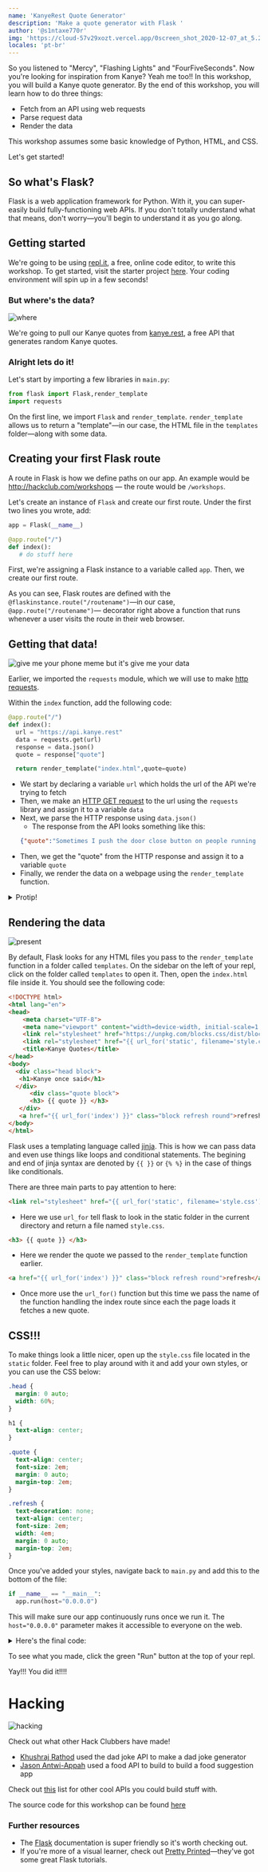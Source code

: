 ```yaml
---
name: 'KanyeRest Quote Generator'
description: 'Make a quote generator with Flask '
author: '@s1ntaxe770r'
img: 'https://cloud-57v29xozt.vercel.app/0screen_shot_2020-12-07_at_5.26.13_pm.png'
locales: 'pt-br'
---
```


So you listened to "Mercy", "Flashing Lights" and "FourFiveSeconds". Now you're looking for inspiration from Kanye? Yeah me too!! In this workshop, you will build a Kanye quote generator. By the end of this workshop, you will learn how to do three things:

- Fetch from an API using web requests
- Parse request data
- Render the data

This workshop assumes some basic knowledge of Python, HTML, and CSS.

Let's get started!

## So what's Flask?

Flask is a web application framework for Python. With it, you can super-easily build fully-functioning web APIs. If you don't totally understand what that means, don't worry—you'll begin to understand it as you go along.

## Getting started

We're going to be using [repl.it](https://repl.it), a free, online code editor, to write this workshop. To get started, visit the starter project [here](https://repl.it/@JubrilOyetunji/kanyerest). Your coding environment will spin up in a few seconds!

### But where's the data?

![where](https://cloud-c2egtgknk.vercel.app/0where.gif)

We're going to pull our Kanye quotes from [kanye.rest](https://kanye.rest), a free API that generates random Kanye quotes.

### Alright lets do it!

Let's start by importing a few libraries in `main.py`:

```python
from flask import Flask,render_template
import requests
```

On the first line, we import `Flask` and `render_template`. `render_template` allows us to return a "template"—in our case, the HTML file in the `templates` folder—along with some data.

## Creating your first Flask route

A route in Flask is how we define paths on our app. An example would be http://hackclub.com/workshops — the route would be `/workshops`.

Let's create an instance of `Flask` and create our first route. Under the first two lines you wrote, add:

```python
app = Flask(__name__)

@app.route("/")
def index():
   # do stuff here
```

First, we're assigning a Flask instance to a variable called `app`. Then, we create our first route.

As you can see, Flask routes are defined with the `@flaskinstance.route("/routename")`—in our case, `@app.route("/routename")`— decorator right above a function that runs whenever a user visits the route in their web browser.

## Getting that data!

![give me your phone meme but it's give me your data](https://cloud-fosrs2x3k.vercel.app/03e0-2.jpg)

Earlier, we imported the `requests` module, which we will use to make [http requests](https://developer.mozilla.org/en-US/docs/Web/HTTP/Messages).

Within the `index` function, add the following code:

```python
@app.route("/")
def index():
  url = "https://api.kanye.rest"
  data = requests.get(url)
  response = data.json()
  quote = response["quote"]

  return render_template("index.html",quote=quote)
```

- We start by declaring a variable `url` which holds the url of the API we're trying to fetch
- Then, we make an [HTTP GET request](https://developer.mozilla.org/en-US/docs/Web/HTTP/Methods/GET) to the url using the `requests` library and assign it to a variable `data`
- Next, we parse the HTTP response using `data.json()`
  - The response from the API looks something like this:
  ```json
  {"quote":"Sometimes I push the door close button on people running towards the elevator. I just need my own elevator sometimes. My sanctuary."}
  ```
- Then, we get the "quote" from the HTTP response and assign it to a variable `quote`
- Finally, we render the data on a webpage using the `render_template` function.

<details>
  
  <summary> Protip! </summary>
  
  If you want to see the response you get from `response`, add:

  ```python
  print(response)
  ```

  right after the line that starts with `response =`.
  
</details>

## Rendering the data

![present](https://cloud-8ec0u6szu.vercel.app/0garfield.gif)

By default, Flask looks for any HTML files you pass to the `render_template` function in a folder called `templates`. On the sidebar on the left of your repl, click on the folder called `templates` to open it. Then, open the `index.html` file inside it. You should see the following code:

```html
<!DOCTYPE html>
<html lang="en">
<head>
    <meta charset="UTF-8">
    <meta name="viewport" content="width=device-width, initial-scale=1.0">
    <link rel="stylesheet" href="https://unpkg.com/blocks.css/dist/blocks.min.css" />
    <link rel="stylesheet" href="{{ url_for('static', filename='style.css') }}">
    <title>Kanye Quotes</title>
</head>
<body>
  <div class="head block">
   <h1>Kanye once said</h1>
  </div>
      <div class="quote block">
      <h3> {{ quote }} </h3>
   </div>
   <a href="{{ url_for('index') }}" class="block refresh round">refresh</a>
</body>
</html>
```

Flask uses a templating language called [jinja](https://jinja.palletsprojects.com/en/2.11.x/). This is how we can pass data and even use things like loops and conditional statements. The begining and end of jinja syntax are denoted by `{{ }}` or `{% %}` in the case of things like conditionals.

There are three main parts to pay attention to here:

```html
<link rel="stylesheet" href="{{ url_for('static', filename='style.css') }}">
```
- Here we use `url_for` tell flask to look in the static folder in the current directory and return a file named `style.css`.

```html
<h3> {{ quote }} </h3>
```
- Here we render the quote we passed to the `render_template` function earlier.

```html
<a href="{{ url_for('index') }}" class="block refresh round">refresh</a>
```
- Once more use the `url_for()` function but this time we pass the name of the function handling the index route since each the page loads it fetches a new quote.

## CSS!!!

To make things look a little nicer, open up the `style.css` file located in the `static` folder. Feel free to play around with it and add your own styles, or you can use the CSS below:

```CSS
.head {
  margin: 0 auto;
  width: 60%;
}

h1 {
  text-align: center;
}

.quote { 
  text-align: center;
  font-size: 2em;
  margin: 0 auto;
  margin-top: 2em;
}

.refresh {
  text-decoration: none;
  text-align: center;
  font-size: 2em;
  width: 4em;
  margin: 0 auto;
  margin-top: 2em;
}
```

Once you've added your styles, navigate back to `main.py` and add this to the bottom of the file:

```python
if __name__ == "__main__":
  app.run(host="0.0.0.0")
```

This will make sure our app continuously runs once we run it. The `host="0.0.0.0"` parameter makes it accessible to everyone on the web.

<details>
   
  <summary>Here's the final code:</summary>

  `main.py`:

  ```python
  from flask import Flask,render_template
  import requests

  app = Flask(__name__)

  @app.route("/")
  def index():
    url = "https://api.kanye.rest"
    data = requests.get(url)
    response = data.json()
    quote = response["quote"]

    return render_template("index.html",quote=quote)

  if __name__ == "__main__":
    app.run(host="0.0.0.0")
  ```

  `index.html`:

  ```html
  <!DOCTYPE html>
  <html lang="en">
    <head>
      <meta charset="UTF-8">
      <meta name="viewport" content="width=device-width, initial-scale=1.0">
      <link rel="stylesheet" href="https://unpkg.com/blocks.css/dist/blocks.min.css" />
      <link rel="stylesheet" href="{{ url_for('static', filename='style.css') }}">
      <title>Kanye Quotes</title>
    </head>
    <body>
      <div class="head block">
        <h1>Kanye once said</h1> 
      </div>
      <div class="quote block">
        <h3> {{ quote }} </h3>
      </div>
      <a href="{{ url_for('index') }}" class="block refresh round">refresh</a>
    </body>
  </html>
  ```

  `style.css`:

  ```css
  .head {
    margin: 0 auto;
    width: 60%;
  }

  h1 {
    text-align: center;
  }

  .quote { 
    text-align: center;
    font-size: 2em;
    margin: 0 auto;
    margin-top: 2em;
  }

  .refresh {
    text-decoration: none;
    text-align: center;
    font-size: 2em;
    width: 4em;
    margin: 0 auto;
    margin-top: 2em;
  }
  ```
 
</details>

To see what you made, click the green "Run" button at the top of your repl.

Yay!!! You did it!!!!

# Hacking

![hacking](https://cloud-hjufepegf.vercel.app/0hacker_cat.gif)

Check out what other Hack Clubbers have made!

- [Khushraj Rathod](https://repl.it/@KhushrajRathod/RandomJokeGenerator#main.py) used the dad joke API to make a dad joke generator
- [Jason Antwi-Appah](https://repl.it/@JasonAntwiAppah/kanyerest2#main.py) used a food API to build to build a food suggestion app

Check out [this](https://apilist.fun) list for other cool APIs you could build stuff with.

The source code for this workshop can be found [here](https://github.com/s1ntaxe770r/KQG)

### Further resources

- The [Flask](https://flask.palletsprojects.com/en/1.1.x/) documentation is super friendly so it's worth checking out.
- If you're more of a visual learner, check out [Pretty Printed](https://prettyprinted.com)—they've got some great Flask tutorials.
